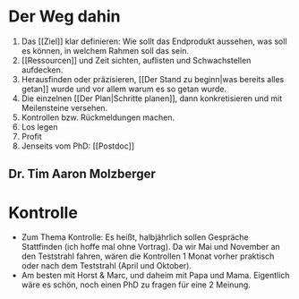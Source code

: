 # Der Weg dahin

1. Das [[Ziel]] klar definieren: Wie sollt das Endprodukt aussehen, was soll es können, in welchem Rahmen soll das sein.
2. [[Ressourcen]] und Zeit sichten, auflisten und Schwachstellen aufdecken.
3. Herausfinden oder präzisieren, [[Der Stand zu beginn|was bereits alles getan]] wurde und vor allem warum es so getan wurde.
4. Die einzelnen [[Der Plan|Schritte planen]], dann konkretisieren und mit Meilensteine versehen.
5. Kontrollen bzw. Rückmeldungen machen.
6. Los legen
7. Profit 
8. Jenseits vom PhD: [[Postdoc]]

## Dr. Tim Aaron Molzberger

# Kontrolle

- Zum Thema Kontrolle: Es heißt, halbjährlich sollen Gespräche Stattfinden (ich hoffe mal ohne Vortrag). Da wir Mai und November an den Teststrahl fahren, wären die Kontrollen 1 Monat vorher praktisch oder nach dem Teststrahl (April und Oktober).
- Am besten mit Horst & Marc, und daheim mit Papa und Mama. Eigentlich wäre es schön, noch einen PhD zu fragen für eine 2 Meinung.


